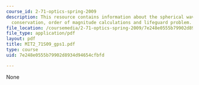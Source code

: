 ```yaml
---
course_id: 2-71-optics-spring-2009
description: This resource contains information about the spherical waves and energy
  conservation, order of magnitude calculations and lifeguard problem.
file_location: /coursemedia/2-71-optics-spring-2009/7e248e0555b79902d8934d94654cfbfd_MIT2_71S09_gps1.pdf
file_type: application/pdf
layout: pdf
title: MIT2_71S09_gps1.pdf
type: course
uid: 7e248e0555b79902d8934d94654cfbfd

---
```

None